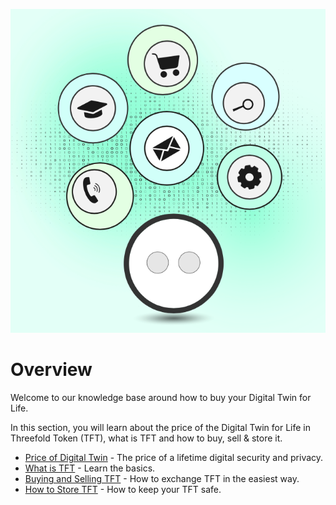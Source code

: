 ![](img/dt_price.png)

# Overview 

Welcome to our knowledge base around how to buy your Digital Twin for Life. 

In this section, you will learn about the price of the Digital Twin for Life in Threefold Token (TFT), what is TFT and how to buy, sell & store it. 

- [Price of Digital Twin](price) - The price of a lifetime digital security and privacy.
- [What is TFT](tft_definition) - Learn the basics.
- [Buying and Selling TFT](how_to_get_tft) - How to exchange TFT in the easiest way.
- [How to Store TFT](how_to_store_tft) - How to keep your TFT safe.